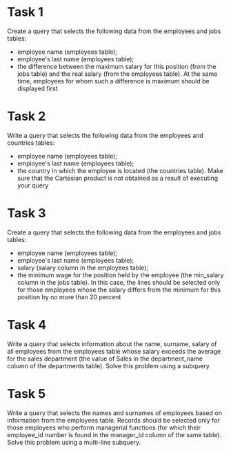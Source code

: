 # Task 1

Create a query that selects the following data from
the employees and jobs tables:
- employee name (employees table);
- employee's last name (employees table);
- the difference between the maximum salary for this
position (from the jobs table) and the real salary (from
the employees table).
At the same time, employees for whom such a difference is maximum should
be displayed first

# Task 2

Write a query that selects the following data from
the employees and countries tables:
- employee name (employees table);
- employee's last name (employees table);
- the country in which the employee is located (the countries table).
Make sure that the Cartesian product is not obtained as a result of executing your query

# Task 3

Create a query that selects the following data from
the employees and jobs tables:
- employee name (employees table);
- employee's last name (employees table);
- salary (salary column in the employees table);
- the minimum wage for
the position held by the employee (the min_salary column in the jobs table).
In this case, the lines should be selected only for those employees whose
the salary differs from the minimum for this position by no more
than 20 percent

# Task 4

Write a query that selects information about the name, surname,
salary of all employees from the employees table whose salary
exceeds the average for the sales department (the value of Sales in the department_name column
of the departments table). Solve this problem using
a subquery

# Task 5

Write a query that selects the names and surnames of employees
based on information from the employees table. Records should be selected
only for those employees who perform managerial functions (for
which their employee_id number is found in the manager_id column of the same
table). Solve this problem using a multi-line subquery.
